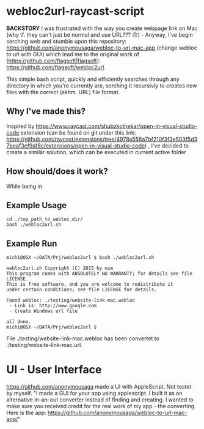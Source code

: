 # webloc2url-raycast-script
**BACKSTORY**
I was frustrated with the way you create webpage link on Mac (why tf. they can't just be normal and use URL??? 😠) - Anyway, I've begin serching web and stumble upon this repository:
https://github.com/anonymousaga/webloc-to-url-mac-app (change webloc to url with GUI)
which lead me to the original work of [https://github.com/flagsoft|flagsoft]:
https://github.com/flagsoft/webloc2url.

This simple bash script, quickly and efficiently searches through any directory in which you're currently are, serching it recursivly to creates new files with the correct (ekhm. URL) file format. 

## Why I've made this?
Inspired by https://www.raycast.com/shubzkothekar/open-in-visual-studio-code extension (can be found on git under this link: https://github.com/raycast/extensions/tree/4978a558a7bf210f3f3e503f5d37beaf3ef9af8c/extensions/open-in-visual-studio-code) , I've decided to create a similar solution, which can be executed in current active folder

## How should/does it work?
While being in 


## Example Usage
```
cd ./top_path_to_webloc_dir/
bash ./webloc2url.sh
```

## Example Run
```
michi@OSX ~/DATA/Prj/webloc2url $ bash ./webloc2url.sh 

webloc2url.sh Copyright (C) 2015 by mzm
This program comes with ABSOLUTELY NO WARRANTY; for details see file LICENSE.
This is free software, and you are welcome to redistribute it
under certain conditions; see file LICENSE for details.

Found webloc: ./testing/website-link-mac.webloc
 - Link is: http://www.google.com
 - Create Windows url file

all done.
michi@OSX ~/DATA/Prj/webloc2url $ 
```

File ./testing/website-link-mac.webloc has been convertet to ./testing/website-link-mac.url.

# UI - User Interface
https://github.com/anonymousaga made a UI with AppleScript. Not testet by myself.
"I made a GUI for your app using applescript. I built it as an alternative in-an-out converter instead of finding and creating. I wanted to make sure you received credit for the real work of my app - the converting. Here is the app: https://github.com/anonymousaga/webloc-to-url-mac-app/"

